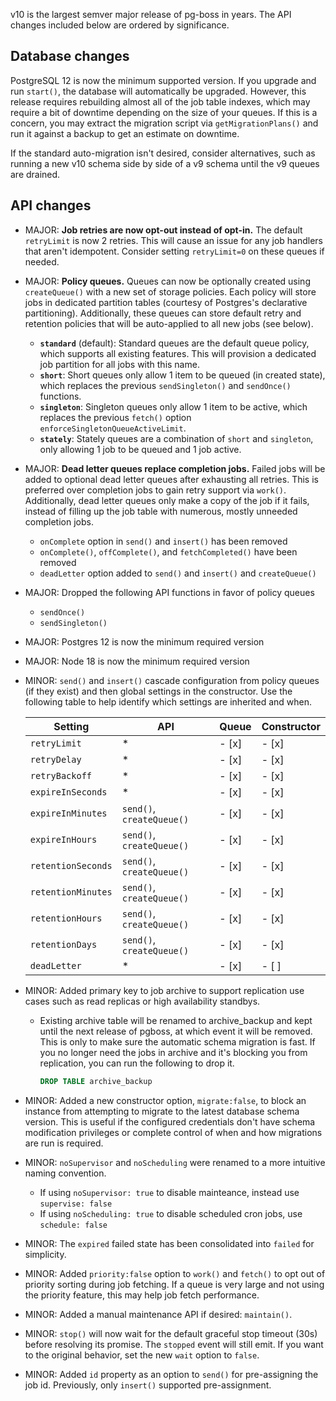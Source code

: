 v10 is the largest semver major release of pg-boss in years. The API changes included below are ordered by significance.

## Database changes
PostgreSQL 12 is now the minimum supported version. If you upgrade and run `start()`, the database will automatically be upgraded. However, this release requires rebuilding almost all of the job table indexes, which may require a bit of downtime depending on the size of your queues. If this is a concern, you may extract the migration script via `getMigrationPlans()` and run it against a backup to get an estimate on downtime.

If the standard auto-migration isn't desired, consider alternatives, such as running a new v10 schema side by side of a v9 schema until the v9 queues are drained. 

## API changes

* MAJOR: **Job retries are now opt-out instead of opt-in.** The default `retryLimit` is now 2 retries. This will cause an issue for any job handlers that aren't idempotent. Consider setting `retryLimit=0` on these queues if needed.

* MAJOR: **Policy queues.** Queues can now be optionally created using `createQueue()` with a new set of storage policies. Each policy will store jobs in dedicated partition tables (courtesy of Postgres's declarative partitioning). Additionally, these queues can store default retry and retention policies that will be auto-applied to all new jobs (see below).
  
  * **`standard`** (default): Standard queues are the default queue policy, which supports all existing features. This will provision a dedicated job partition for all jobs with this name.
  * **`short`**: Short queues only allow 1 item to be queued (in created state), which replaces the previous `sendSingleton()` and `sendOnce()` functions. 
  * **`singleton`**: Singleton queues only allow 1 item to be active, which replaces the previous `fetch()` option `enforceSingletonQueueActiveLimit`. 
  * **`stately`**: Stately queues are a combination of `short` and `singleton`, only allowing 1 job to be queued and 1 job active.

* MAJOR: **Dead letter queues replace completion jobs.** Failed jobs will be added to optional dead letter queues after exhausting all retries. This is preferred over completion jobs to gain retry support via `work()`. Additionally, dead letter queues  only make a copy of the job if it fails, instead of filling up the job table with numerous, mostly unneeded completion jobs.
   * `onComplete` option in `send()` and `insert()` has been removed
   * `onComplete()`, `offComplete()`, and `fetchCompleted()` have been removed
   * `deadLetter` option added to `send()` and `insert()` and `createQueue()`

* MAJOR: Dropped the following API functions in favor of policy queues
  * `sendOnce()`
  * `sendSingleton()`

* MAJOR: Postgres 12 is now the minimum required version
* MAJOR: Node 18 is now the minimum required version

* MINOR: `send()` and `insert()` cascade configuration from policy queues (if they exist) and then global settings in the constructor. Use the following table to help identify which settings are inherited and when.
  
  | Setting | API | Queue | Constructor |
  | - | - | - | - |
  | `retryLimit` | * | - [x] | - [x] |
  | `retryDelay` | * | - [x] | - [x] |
  | `retryBackoff` | * | - [x] | - [x] |
  | `expireInSeconds` | * | - [x] | - [x] |
  | `expireInMinutes` | `send()`, `createQueue()` | - [x] | - [x] |
  | `expireInHours`   | `send()`, `createQueue()` | - [x] | - [x] |
  | `retentionSeconds` | `send()`, `createQueue()` | - [x] | - [x] |
  | `retentionMinutes` | `send()`, `createQueue()` | - [x] | - [x] |
  | `retentionHours` | `send()`, `createQueue()` | - [x] | - [x] |
  | `retentionDays` | `send()`, `createQueue()` | - [x] | - [x] |
  | `deadLetter` | * | - [x] | - [ ] |

* MINOR: Added primary key to job archive to support replication use cases such as read replicas or high availability standbys.
   * Existing archive table will be renamed to archive_backup and kept until the next release of pgboss, at which event it will be removed. This is only to make sure the automatic schema migration is fast. If you no longer need the jobs in archive and it's blocking you from replication, you can run the following to drop it.
    
      ```sql
      DROP TABLE archive_backup
      ```

* MINOR: Added a new constructor option, `migrate:false`, to block an instance from attempting to migrate to the latest database schema version. This is useful if the configured credentials don't have schema modification privileges or complete control of when and how migrations are run is required.
   
* MINOR: `noSupervisor` and `noScheduling` were renamed to a more intuitive naming convention. 
  * If using `noSupervisor: true` to disable mainteance, instead use `supervise: false`
  * If using `noScheduling: true` to disable scheduled cron jobs, use `schedule: false`

* MINOR: The `expired` failed state has been consolidated into `failed` for simplicity.

* MINOR: Added `priority:false` option to `work()` and `fetch()` to opt out of priority sorting during job fetching. If a queue is very large and not using the priority feature, this may help job fetch performance.

* MINOR: Added a manual maintenance API if desired: `maintain()`.

* MINOR: `stop()` will now wait for the default graceful stop timeout (30s) before resolving its promise. The `stopped` event will still emit. If you want to the original behavior, set the new  `wait` option to `false`.

* MINOR: Added `id` property as an option to `send()` for pre-assigning the job id. Previously, only `insert()` supported pre-assignment.